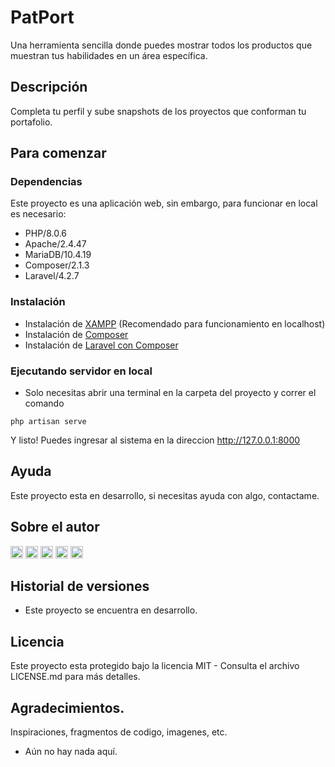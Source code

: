 # PatPort

Una herramienta sencilla donde puedes mostrar todos los productos que muestran tus habilidades en un área específica.

## Descripción

Completa tu perfil y sube snapshots de los proyectos que conforman tu portafolio.

## Para comenzar

### Dependencias

Este proyecto es una aplicación web, sin embargo, para funcionar en local es necesario:
* PHP/8.0.6
* Apache/2.4.47
* MariaDB/10.4.19
* Composer/2.1.3
* Laravel/4.2.7

### Instalación

* Instalación de [XAMPP](https://www.apachefriends.org/es/download.html "XAMPP") (Recomendado para funcionamiento en localhost) 
* Instalación de [Composer](https://getcomposer.org/download/ "Composer")
* Instalación de [Laravel con Composer](https://laravel.com/docs/8.x/installation#installation-via-composer "Laravel con Composer")

### Ejecutando servidor en local

* Solo necesitas abrir una terminal en la carpeta del proyecto y correr el comando

```
php artisan serve
```

Y listo! Puedes ingresar al sistema en la direccion http://127.0.0.1:8000

## Ayuda

Este proyecto esta en desarrollo, si necesitas ayuda con algo, contactame.

## Sobre el autor

[<img src='https://img.shields.io/badge/-Github-9979C1?style=for-the-badge&logo=github' alt='github' height='20'>](https://github.com/PatyLuPrz)  [<img src='https://img.shields.io/badge/-Facebook-C3D6F2?style=for-the-badge&logo=facebook' alt='facebook' height='20'>](https://www.facebook.com/paty.przmtz)  [<img src='https://img.shields.io/badge/-Instagram-FEE5EB?style=for-the-badge&logo=instagram' alt='instagram' height='20'>](https://www.instagram.com/patty.was.here/)  [<img src='https://img.shields.io/badge/-Twitter-D1EAF5?style=for-the-badge&logo=twitter' alt='twitter' height='20'>](https://twitter.com/PatyLuPrz)  [<img src='https://img.shields.io/badge/-Twitch-DCCBED?style=for-the-badge&logo=twitch' alt='twitch' height='20'>](twitch.tv/pattywashere)

## Historial de versiones

* Este proyecto se encuentra en desarrollo.

## Licencia

Este proyecto esta protegido bajo la licencia MIT - Consulta el archivo LICENSE.md para más detalles.


## Agradecimientos.

Inspiraciones, fragmentos de codigo, imagenes, etc.

* Aún no hay nada aquí.